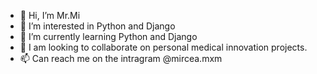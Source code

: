 - 👋 Hi, I’m Mr.Mi
- 👀 I’m interested in Python and Django
- 🌱 I’m currently learning Python and Django
- 💞️ I am looking to collaborate on personal medical innovation projects.
- 📫 Can reach me on the intragram @mircea.mxm

<!---
MrMircea/MrMircea is a ✨ special ✨ repository because its `README.md` (this file) appears on your GitHub profile.
You can click the Preview link to take a look at your changes.
--->
